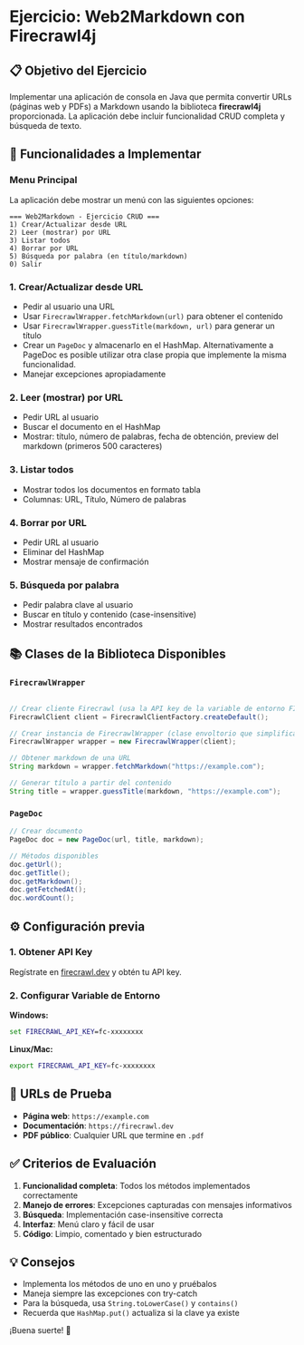 # Ejercicio: Web2Markdown con Firecrawl4j

## 📋 Objetivo del Ejercicio

Implementar una aplicación de consola en Java que permita convertir URLs (páginas web y PDFs) a Markdown usando la biblioteca **firecrawl4j** proporcionada. La aplicación debe incluir funcionalidad CRUD completa y búsqueda de texto.

## 🎯 Funcionalidades a Implementar

### Menu Principal
La aplicación debe mostrar un menú con las siguientes opciones:

```
=== Web2Markdown - Ejercicio CRUD ===
1) Crear/Actualizar desde URL
2) Leer (mostrar) por URL  
3) Listar todos
4) Borrar por URL
5) Búsqueda por palabra (en título/markdown)
0) Salir
```

### 1. Crear/Actualizar desde URL
- Pedir al usuario una URL
- Usar `FirecrawlWrapper.fetchMarkdown(url)` para obtener el contenido
- Usar `FirecrawlWrapper.guessTitle(markdown, url)` para generar un título
- Crear un `PageDoc` y almacenarlo en el HashMap. Alternativamente a PageDoc es posible utilizar otra clase propia que implemente la misma funcionalidad.
- Manejar excepciones apropiadamente

### 2. Leer (mostrar) por URL
- Pedir URL al usuario
- Buscar el documento en el HashMap
- Mostrar: título, número de palabras, fecha de obtención, preview del markdown (primeros 500 caracteres)

### 3. Listar todos
- Mostrar todos los documentos en formato tabla
- Columnas: URL, Título, Número de palabras

### 4. Borrar por URL
- Pedir URL al usuario
- Eliminar del HashMap
- Mostrar mensaje de confirmación

### 5. Búsqueda por palabra
- Pedir palabra clave al usuario  
- Buscar en título y contenido (case-insensitive)
- Mostrar resultados encontrados


## 📚 Clases de la Biblioteca Disponibles

### `FirecrawlWrapper`
```java

// Crear cliente Firecrawl (usa la API key de la variable de entorno FIRECRAWL_API_KEY)
FirecrawlClient client = FirecrawlClientFactory.createDefault();

// Crear instancia de FirecrawlWrapper (clase envoltorio que simplifica el uso del cliente para el ejercicio)
FirecrawlWrapper wrapper = new FirecrawlWrapper(client);

// Obtener markdown de una URL
String markdown = wrapper.fetchMarkdown("https://example.com");

// Generar título a partir del contenido
String title = wrapper.guessTitle(markdown, "https://example.com");
```

### `PageDoc`
```java
// Crear documento
PageDoc doc = new PageDoc(url, title, markdown);

// Métodos disponibles
doc.getUrl();
doc.getTitle();  
doc.getMarkdown();
doc.getFetchedAt();
doc.wordCount();
```

## ⚙️ Configuración previa
### 1. Obtener API Key
Regístrate en [firecrawl.dev](https://www.firecrawl.dev/) y obtén tu API key.

### 2. Configurar Variable de Entorno
**Windows:**
```cmd
set FIRECRAWL_API_KEY=fc-xxxxxxxx
```

**Linux/Mac:**
```bash
export FIRECRAWL_API_KEY=fc-xxxxxxxx
```

## 🧪 URLs de Prueba

- **Página web**: `https://example.com`
- **Documentación**: `https://firecrawl.dev` 
- **PDF público**: Cualquier URL que termine en `.pdf`

## ✅ Criterios de Evaluación

1. **Funcionalidad completa**: Todos los métodos implementados correctamente
2. **Manejo de errores**: Excepciones capturadas con mensajes informativos
3. **Búsqueda**: Implementación case-insensitive correcta
4. **Interfaz**: Menú claro y fácil de usar
5. **Código**: Limpio, comentado y bien estructurado

## 💡 Consejos

- Implementa los métodos de uno en uno y pruébalos
- Maneja siempre las excepciones con try-catch
- Para la búsqueda, usa `String.toLowerCase()` y `contains()`
- Recuerda que `HashMap.put()` actualiza si la clave ya existe

¡Buena suerte! 🚀